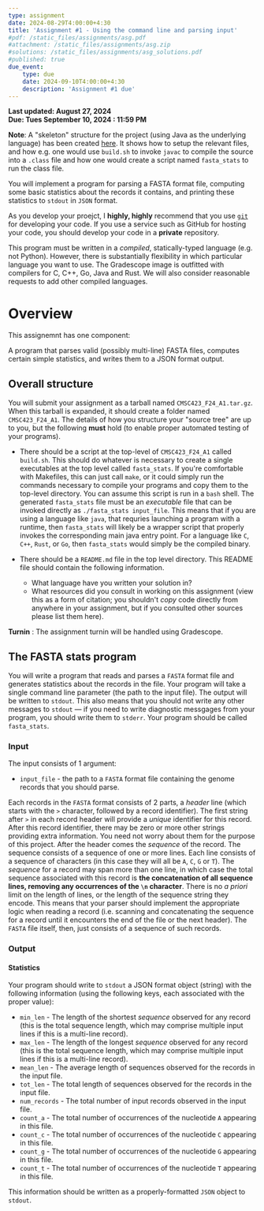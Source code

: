 ```yaml
---
type: assignment
date: 2024-08-29T4:00:00+4:30
title: 'Assignment #1 - Using the command line and parsing input'
#pdf: /static_files/assignments/asg.pdf
#attachment: /static_files/assignments/asg.zip
#solutions: /static_files/assignments/asg_solutions.pdf
#published: true
due_event: 
    type: due
    date: 2024-09-10T4:00:00+4:30
    description: 'Assignment #1 due'
---
```


**Last updated: August 27, 2024**  
**Due: Tues September 10, 2024 : 11:59 PM**  

**Note**: A "skeleton" structure for the project (using Java as the underlying language) has been created [here](https://github.com/umd-cmsc423/f2024_project1_sample). It shows how to setup the relevant files, and how e.g. one would use `build.sh` to invoke `javac` to compile the source into a `.class` file and how one would create a script named `fasta_stats` to run the class file.

You will implement a program for parsing a FASTA format file, computing some basic statistics about the records it contains, and printing these statistics to `stdout` in `JSON` format. 

As you develop your proejct, I **highly, highly** recommend that you use [`git`](https://git-scm.com/book/en/v1/Getting-Started) for developing your code. If you use a service such as GitHub for hosting your code, 
you should develop your code in a **private** repository.

This program must be written in a _compiled_, statically-typed language (e.g. not Python). However, there is substantially flexibility in which particular language you want to use. The Gradescope image is outfitted with compilers for C, C++, Go, Java and Rust. We will also consider reasonable requests to add other compiled languages.

# Overview

This assignemnt has one component:

A program that parses valid (possibly multi-line) FASTA files, computes certain simple statistics, and writes them to a JSON format output.

## Overall structure

You will submit your assignment as a tarball named `CMSC423_F24_A1.tar.gz`.  When this tarball is expanded, it should create a folder named `CMSC423_F24_A1`.  The details of how you structure your "source tree" are up to you, but the following **must** hold (to enable proper automated testing of your programs).

 * There should be a script at the top-level of `CMSC423_F24_A1` called `build.sh`.  This should do whatever is necessary to create a single executables at the top level called `fasta_stats`.  If you're comfortable with Makefiles, this can just call `make`, or it could simply run the commands necessary to compile your programs and copy them to the top-level directory.  You can assume this script is run in a `bash` shell. The generated `fasta_stats` file must be an _executable_ file that can be invoked directly as `./fasta_stats input_file`.  This means that if you are using a language like `java`, that requries launching a program with a runtime, then `fasta_stats` will likely be a wrapper script that properly invokes the corresponding main java entry point.  For a language like `C`, `C++`, `Rust`, or `Go`, then `fasta_stats` would simply be the compiled binary.
 
 * There should be a `README.md` file in the top level directory.  This README file should contain the following information.
     
     - What language have you written your solution in?
     - What resources did you consult in working on this assignment (view this as a form of citation; you shouldn't _copy_ code directly from anywhere in your assignment, but if you consulted other sources please list them here).

**Turnin** : The assignment turnin will be handled using Gradescope.  

## The FASTA stats program

You will write a program that reads and parses a `FASTA` format file and generates statistics about the records in the file. Your program will take a single command line parameter (the path to the input file).  The output will be written to `stdout`. This also means that you should not write any other messages to `stdout` — if you need to write diagnostic messgages from your program, you should write them to `stderr`. Your program should be called `fasta_stats`.

### Input 

The input consists of 1 argument:

* `input_file` - the path to a `FASTA` format file containing the genome records that you should parse.

Each records in the `FASTA` format consists of 2 parts, a _header_ line (which starts with the `>` character, followed by a record identifier). The first string after `>` in each record header will provide a _unique_ identifier for this record. After this record identifier, there may be zero or more other strings providing extra information. You need not worry about them for the purpose of this project. After the header comes the _sequence_ of the record. The sequence consists of a sequence of one or more lines. Each line consists of a sequence of characters (in this case they will all be `A`, `C`, `G` or `T`). The _sequence_ for a record may span more than one line, in which case the total sequence associated with this record is **the concatenation of all sequence lines, removing any occurrences of the `\n` character**.  There is no _a priori_ limit on the length of lines, or the length of the sequence string they encode.  This means that your parser should implement the appropriate logic when reading a record (i.e. scanning and concatenating the sequence for a record until it encounters the end of the file or the next header).  The `FASTA` file itself, then, just consists of a sequence of such records.

### Output 

#### Statistics

Your program should write to `stdout` a JSON format object (string) with the following information (using the following keys, each associated with the proper value):

* `min_len` - The length of the shortest _sequence_ observed for any record (this is the total sequence length, which may comprise multiple input lines if this is a multi-line record).
* `max_len` - The length of the longest _sequence_ observed for any record (this is the total sequence length, which may comprise multiple input lines if this is a multi-line record).
* `mean_len` - The average length of sequences observed for the records in the input file.
* `tot_len` - The total length of sequences observed for the records in the input file.
* `num_records` - The total number of input records observed in the input file.
* `count_a` - The total number of occurrences of the nucleotide `A` appearing in this file.
* `count_c` - The total number of occurrences of the nucleotide `C` appearing in this file.
* `count_g` - The total number of occurrences of the nucleotide `G` appearing in this file.
* `count_t` - The total number of occurrences of the nucleotide `T` appearing in this file.

This information should be written as a properly-formatted `JSON` object to `stdout`.
